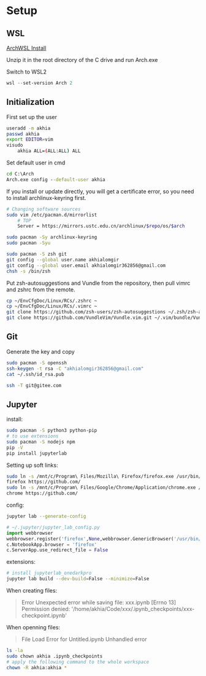 # Setup

## WSL

[ArchWSL Install](https://github.com/yuk7/ArchWSL/releases)

Unzip it in the root directory of the C drive and run Arch.exe

Switch to WSL2

```PowerShell
wsl --set-version Arch 2
```

## Initialization

First set up the user

```sh
useradd -m akhia
passwd akhia
export EDITOR=vim
visudo
    akhia ALL=(ALL:ALL) ALL
```

Set default user in cmd

```cmd
cd C:\Arch
Arch.exe config --default-user akhia
```

If you install or update directly, you will get a certificate error, so you need to install archlinux-keyring first.

```sh
# Changing software sources
sudo vim /etc/pacman.d/mirrorlist
    # TOP
    Server = https://mirrors.ustc.edu.cn/archlinux/$repo/os/$arch

sudo pacman -Sy archlinux-keyring
sudo pacman -Syu

sudo pacman -S zsh git
git config --global user.name akhialomgir
git config --global user.email akhialomgir362856@gmail.com
chsh -s /bin/zsh
```

Put zsh-autosuggestions and Vundle from the repository, then pull vimrc and zshrc from the remote.

```sh
cp ~/EnvCfgDoc/Linux/RCs/.zshrc ~
cp ~/EnvCfgDoc/Linux/RCs/.vimrc ~
git clone https://github.com/zsh-users/zsh-autosuggestions ~/.zsh/zsh-autosuggestions
git clone https://github.com/VundleVim/Vundle.vim.git ~/.vim/bundle/Vundle.vim
```

## Git

Generate the key and copy

```sh
sudo pacman -S openssh
ssh-keygen -t rsa -C "akhialomgir362856@gmail.com"
cat ~/.ssh/id_rsa.pub

ssh -T git@gitee.com
```

## Jupyter

install:

```sh
sudo pacman -S python3 python-pip
# to use extensions
sudo pacman -S nodejs npm
pip -V
pip install jupyterlab
```

Setting up soft links:

```sh
sudo ln -s /mnt/c/Program\ Files/Mozilla\ Firefox/firefox.exe /usr/bin/firefox
firefox https://github.com/
sudo ln -s /mnt/c/Program\ Files/Google/Chrome/Application/chrome.exe /usr/bin/chrome
chrome https://github.com/
```

config:

```sh
jupyter lab --generate-config
```

```py
# ~/.jupyter/jupyter_lab_config.py
import webbrowser
webbrowser.register('firefox',None,webbrowser.GenericBrowser('/usr/bin/firefox'))
c.NotebookApp.browser = 'firefox'
c.ServerApp.use_redirect_file = False
```

extensions:
```sh
# install jupyterlab_onedarkpro
jupyter lab build --dev-build=False --minimize=False
```

When creating files:

> Error Unexpected error while saving file: xxx.ipynb [Errno 13] Permission denied: '/home/akhia/Code/xxx/.ipynb_checkpoints/xxx-checkpoint.ipynb'

When openning files:

> File Load Error for Untitled.ipynb Unhandled error

```sh
ls -la
sudo chown akhia .ipynb_checkpoints
# apply the following command to the whole workspace 
chown -R akhia:akhia *
```
